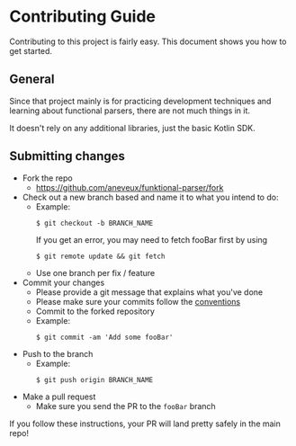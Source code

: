 # Contributing Guide

Contributing to this project is fairly easy. This document shows you how to get started.

## General

Since that project mainly is for practicing development techniques and learning about functional parsers, there are not much things in it.

It doesn't rely on any additional libraries, just the basic Kotlin SDK.

## Submitting changes

- Fork the repo
  - <https://github.com/aneveux/funktional-parser/fork>
- Check out a new branch based and name it to what you intend to do:
  - Example:
    ````
    $ git checkout -b BRANCH_NAME
    ````
    If you get an error, you may need to fetch fooBar first by using
    ````
    $ git remote update && git fetch
    ````
  - Use one branch per fix / feature
- Commit your changes
  - Please provide a git message that explains what you've done
  - Please make sure your commits follow the [conventions](https://gist.github.com/robertpainsi/b632364184e70900af4ab688decf6f53#file-commit-message-guidelines-md)
  - Commit to the forked repository
  - Example:
    ````
    $ git commit -am 'Add some fooBar'
    ````
- Push to the branch
  - Example:
    ````
    $ git push origin BRANCH_NAME
    ````
- Make a pull request
  - Make sure you send the PR to the <code>fooBar</code> branch

If you follow these instructions, your PR will land pretty safely in the main repo!
